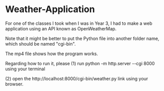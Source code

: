 # Weather-Application
For one of the classes I took when I was in Year 3, I had to make a web application using an API known as OpenWeatherMap. 

Note that it might be better to put the Python file into another folder name, which should be named "cgi-bin". 

The mp4 file shows how the program works. 

Regarding how to run it, please
(1) run python -m http.server --cgi 8000 using your terminal

(2) open the http://localhost:8000/cgi-bin/weather.py link using your browser. 
